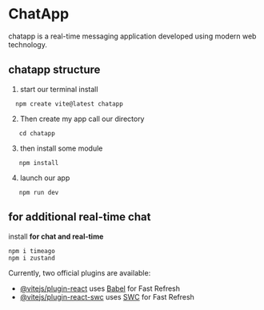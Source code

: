 
# ChatApp

chatapp is a real-time messaging application developed using modern web technology.

## chatapp structure
1. start our terminal install
 ```
   npm create vite@latest chatapp
```
   
2. Then create my app call our directory
```
   cd chatapp
```
   
3. then install some module
```
   npm install
```
4. launch our app
```
   npm run dev
```
## for additional real-time chat

install **for chat and real-time**
```
npm i timeago
npm i zustand
```

Currently, two official plugins are available:

- [@vitejs/plugin-react](https://github.com/vitejs/vite-plugin-react/blob/main/packages/plugin-react/README.md) uses [Babel](https://babeljs.io/) for Fast Refresh
- [@vitejs/plugin-react-swc](https://github.com/vitejs/vite-plugin-react-swc) uses [SWC](https://swc.rs/) for Fast Refresh
